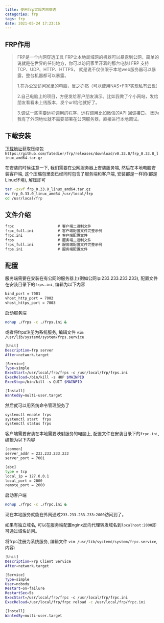 ```yaml
---
title: 使用frp实现内网穿透
categories: frp
tags: frp
date: 2021-05-24 17:23:16
---
```


FRP作用
------

> FRP是一个内网穿透工具
FRP让本地局域网的机器可以暴露到公网，简单的说就是在世界的任何地方，你可以访问家里开着的那台电脑!
FRP 支持 TCP、UDP、HTTP、HTTPS， 就是说不仅仅限于本地web服务器可以暴露，整台机器都可以暴露。
> 
> 1.在办公室访问家里的电脑，反之亦然（可以使用NAS+FRP实现私有云盘）
> 
> 2.自己电脑上的项目，方便发给客户朋友演示。比如我做了个小网站，发给朋友看看未上线版本，发个url给他就好了。
> 
> 3.调试一些需要远程调用的程序，远程调用比如微信的API 回调接口。 因为我有了外网地址就不需要部署在公网服务器，直接进行本地调试。

下载安装
-------

[下载地址](https://github.com/fatedier/frp/releases)获取压缩包 `https://github.com/fatedier/frp/releases/download/v0.33.0/frp_0.33.0_linux_amd64.tar.gz`

在安装的时候注意一下, 我们需要在公网服务器上安装服务端, 然后在本地电脑安装客户端, 这个压缩包里面已经同时包含了服务端和客户端, 安装都是一样的(都是Linux环境), 解压即可

```bash
tar -zxvf frp_0.33.0_linux_amd64.tar.gz
mv frp_0.33.0_linux_amd64 /usr/local/frp
cd /usr/local/frp
```

文件介绍
-------

```txt
frpc                    # 客户端二进制文件
frpc_full.ini           # 客户端配置文件完整示例
frpc.ini                # 客户端配置文件
frps                    # 服务端二进制文件
frps_full.ini           # 服务端配置文件完整示例
frps.in1                # 服务端配置文件
```

配置
----

服务端需要在安装在有公网的服务器上(例如公网ip:233.233.233.233), 配置文件在安装目录下的`frps.ini`, 编辑为以下内容

```bash
bind_port = 7001
vhost_http_port = 7002
vhost_https_port = 7003
```

启动服务端

```bash
nohup ./frps -c ./frps.ini &
```

或者将frps注册为系统服务, 编辑文件 `vim /usr/lib/systemd/system/frps.service`

```bash
[Unit]
Description=frp server
After=network.target

[Service]
Type=simple
ExecStart=/usr/local/frp/frps -c /usr/local/frp/frps.ini
ExecReload=/bin/kill -s HUP $MAINPID
ExecStop=/bin/kill -s QUIT $MAINPID

[Install]
WantedBy=multi-user.target
```

然后就可以用系统命令管理服务了

```bash
systemctl enable frps
systemctl start  frps
systemctl status frps
```


客户端需要安装在本地需要映射服务的电脑上, 配置文件在安装目录下的`frpc.ini`, 编辑为以下内容

```bash
[common]
server_addr = 233.233.233.233
server_port = 7001

[abc]
type = tcp
local_ip = 127.0.0.1
local_port = 2000
remote_port = 2000
```

启动客户端

```bash
nohup ./frpc -c ./frpc.ini &
```

现在本地服务就能在外网通过`233.233.233.233:2000`访问到了。

如果有独立域名, 可以在服务端配置nginx反向代理转发域名到`localhost:2000`即可通过域名访问。

将frpc注册为系统服务, 编辑文件 `vim /usr/lib/systemd/system/frpc.service`, 内容: 

```bash
[Unit]
Description=Frp Client Service
After=network.target

[Service]
Type=simple
User=nobody
Restart=on-failure
RestartSec=5s
ExecStart=/usr/local/frp/frpc -c /usr/local/frp/frpc.ini
ExecReload=/usr/local/frp/frpc reload -c /usr/local/frp/frpc.ini

[Install]
WantedBy=multi-user.target
```
